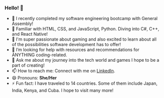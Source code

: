 ### Hello! 👾

<!--
**alissonkhr/alissonkhr** is a ✨ _special_ ✨ repository because its `README.md` (this file) appears on your GitHub profile.

Here are some ideas to get you started:
-->

- 🔭 I recently completed my software engineering bootcamp with General Assembly! 
- 🌱 Familiar with HTML, CSS, and JavaScript, Python. Diving into C#, C++, and React Native!
- 👯 I'm super passionate about gaming and also excited to learn about all of the possibilities software development has to offer!
- 🤔 I’m looking for help with resources and recommendations for ANYTHING coding-related.
- 💬 Ask me about my journey into the tech world and games I hope to be a part of creating!
- 📫 How to reach me: Connect with me on [LinkedIn](https://www.linkedin.com/in/alisson-ricardo/).
- 😄 Pronouns: **She/Her**
- ⚡ Fun fact: I have traveled to 14 countries. Some of them include Japan, India, Kenya, and Cuba. I hope to visit many more!
